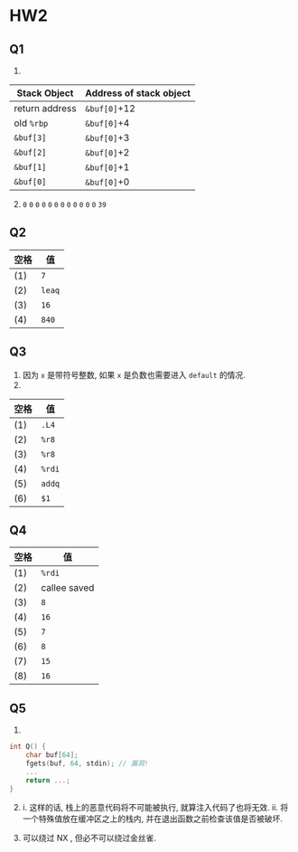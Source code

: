 # HW2

## Q1

1. 
|Stack Object|Address of stack object|
|---|---|
|return address|`&buf[0]`+12|
|old `%rbp`|`&buf[0]`+4|
|`&buf[3]`|`&buf[0]`+3|
|`&buf[2]`|`&buf[0]`+2|
|`&buf[1]`|`&buf[0]`+1|
|`&buf[0]`|`&buf[0]`+0|

2. `0` `0` `0` `0` `0` `0` `0` `0` `0` `0` `0` `0` `39`

## Q2

|空格|值|
|---|---|
|(1)|`7`|
|(2)|`leaq`|
|(3)|`16`|
|(4)|`840`|

## Q3

1. 因为 `x` 是带符号整数, 如果 `x` 是负数也需要进入 `default` 的情况.
2. 
|空格|值|
|---|---|
|(1)|`.L4`|
|(2)|`%r8`|
|(3)|`%r8`|
|(4)|`%rdi`|
|(5)|`addq`|
|(6)|`$1`|

## Q4

|空格|值|
|---|---|
|(1)|`%rdi`|
|(2)|callee saved|
|(3)|`8`|
|(4)|`16`|
|(5)|`7`|
|(6)|`8`|
|(7)|`15`|
|(8)|`16`|

## Q5

1. 
```c++
int Q() {
    char buf[64];
    fgets(buf, 64, stdin); // 漏洞!
    ...
    return ...;
}
```

2. 
    i. 这样的话, 栈上的恶意代码将不可能被执行, 就算注入代码了也将无效.
    ii. 将一个特殊值放在缓冲区之上的栈内, 并在退出函数之前检查该值是否被破坏.

3. 可以绕过 NX , 但必不可以绕过金丝雀.